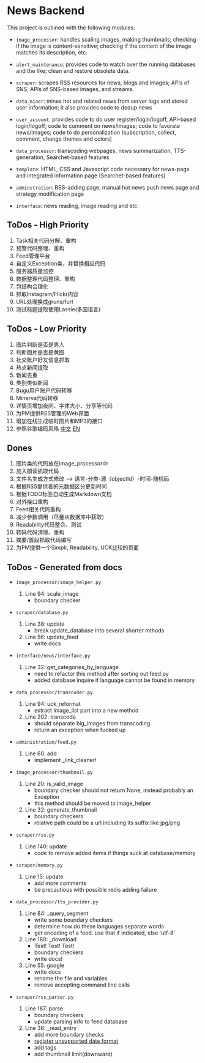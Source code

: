 News Backend
============

This project is outlined with the following modules:

* `image_processor`: handles scaling images, making thumbnails; checking if the
image is content-sensitive; checking if the content of the image matches its
description, etc.

* `alert_maintenance`: provides code to watch over the running databases and the like; clean and restore obsolete data.

* `scraper`: scrapes RSS resources for news, blogs and images; APIs of SNS,
APIs of SNS-based images, and streams.

* `data_miner`: mines hot and related news from server logs and stored user information; it also provides code to dedup news 

* `user_account`: provides code to do user register/login/logoff, API-based login/logoff; code to comment on news/images; code to favorate news/images; code to do personalization (subscription, collect, comment, change themes and colors)

* `data_processor`: transcoding webpages, news summarization, TTS-generation,
Searchet-based features 

* `template`: HTML, CSS and Javascript code necessary for news-page and
integrated information page (Searchet-based features)

* `adminstration`: RSS-adding page, manual hot news push news page and strategy
modification page 

* `interface`: news reading, image reading and etc.

ToDos - High Priority
----------------------
1. Task相关代码分解、重构
2. 预警代码整理、重构
3. Feed管理平台
4. 自定义Exception类，并替换相应代码
5. 服务器质量监控
6. 数据整理代码整理、重构
7. 包结构合理化
8. 抓取Instagram/Flickr内容
9. URL处理换成gruns/furl
10. 测试标题提取使用Lassie(多国语言)

ToDos - Low Priority
---------------------
1. 图片判断是否是男人
2. 判断图片是否是黄图
3. 社交账户好友信息抓取
4. 热点新闻提取
5. 新闻去重
6. 类别类似新闻
7. Bugu用户账户代码转移
8. Minerva代码转移
9. 详情页增加夜间、字体大小、分享等代码
11. 为PM提供RSS管理的Web界面
12. 增加在线生成临时图片和MP3的接口
13. 参照谷歌编码风格
    [中文](http://zh-google-styleguide.readthedocs.org/en/latest/google-python-styleguide/)
    [EN](http://google-styleguide.googlecode.com/svn/trunk/pyguide.html)

Dones
------
1. 图片类的代码放在image_processor中
2. 加入朗读抓取代码
3. 文件名生成方式修改 --> 语言-分类-源（objectId）-时间-随机码
4. 根据RSS提供者的元数据区分更新时间
5. 根据TODO标签自动生成Markdown文档
6. 对外接口重构
7. Feed相关代码重构
8. 减少参数调用（尽量从数据库中获取）
9. Readability代码整合、测试
10. 转码代码清理、重构
11. 摘要/首段抓取代码编写
12. 为PM提供一个Simplr, Readability, UCK比较的页面


ToDos - Generated from docs
--------------------------
* `image_processor/image_helper.py`
    1. Line 94: scale_image
        - boundary checker

* `scraper/database.py`
    1. Line 38: update
        - break update_database into several shorter mthods
    2. Line 56: update_feed
        - write docs

* `interface/news/interface.py`
    1. Line 32: get_categories_by_language
        - need to refactor this method after sorting out feed.py
        - added database inquire if language cannot be found in memory

* `data_processor/transcoder.py`
    1. Line 94: uck_reformat
        - extract image_list part into a new method
    2. Line 202: transcode
        - should separate big_images from transcoding
        - return an exception when fucked up

* `administration/feed.py`
    1. Line 60: add
        - implement _link_cleaner!

* `image_processor/thumbnail.py`
    1. Line 20: is_valid_image
        - boundary checker should not return None, instead probably an Exception
        - this method should be moved to image_helper
    2. Line 32: generate_thumbnail
        - boundary checkers
        - relative path could be a url including its suffix like jpg/png

* `scraper/rss.py`
    1. Line 140: update
        - code to remove added items if things suck at database/memory

* `scraper/memory.py`
    1. Line 15: update
        - add more comments
        - be precautious with possible redis adding failure

* `data_processor/tts_provider.py`
    1. Line 84: _query_segment
        - write some boundary checkers
        - determine how do these languages separate words
        - get encoding of a feed. use that if indicated, else 'utf-8'
    2. Line 180: _download
        - Test! Test! Test!
        - boundary checkers
        - write docs!
    3. Line 55: google
        - write docs
        - rename the file and variables
        - remove accepting command line calls

* `scraper/rss_parser.py`
    1. Line 187: parse
        - boundary checkers
        - update parsing info to feed database
    2. Line 36: _read_entry
        - add more boundary checks
        - [register unsupported date format](http://pythonhosted.org/feedparser/date-parsing.html#advanced-date)
        - add tags
        - add thumbnail limit(downward)

